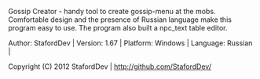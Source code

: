 Gossip Creator - handy tool to create gossip-menu at the mobs. 
Comfortable design and the presence of Russian language make this program easy to use. 
The program also built a npc_text table editor.

Author: StafordDev |
Version: 1.67 |
Platform: Windows |
Language: Russian |

Copyright (C) 2012 StafordDev | <http://github.com/StafordDev/>